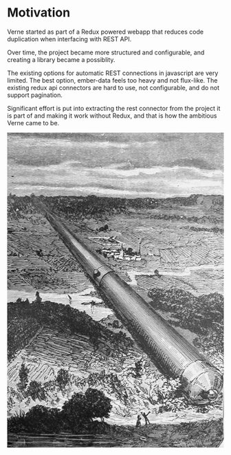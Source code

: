 # Motivation

Verne started as part of a Redux powered webapp that reduces code duplication when interfacing with REST API.

Over time, the project became more structured and configurable, and creating a library became a possiblity.

The existing options for automatic REST connections in javascript are very limited. The best option, ember-data feels too heavy and not flux-like. The existing redux api connectors are hard to use, not configurable, and do not support pagination.

Significant effort is put into extracting the rest connector from the project it is part of and making it work without Redux, and that is how the ambitious Verne came to be.

![](/docs/assets/verne_gun_sketch.jpg)
